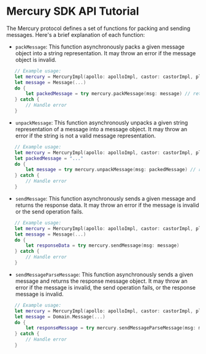 # Mercury SDK API Tutorial

The Mercury protocol defines a set of functions for packing and sending messages. Here's a brief explanation of each function:

- `packMessage`: This function asynchronously packs a given message object into a string representation. It may throw an error if the message object is invalid.

``` swift
   // Example usage:
   let mercury = MercuryImpl(apollo: apolloImpl, castor: castorImpl, pluto: plutoImpl)
   let message = Message(...)
   do {
       let packedMessage = try mercury.packMessage(msg: message) // returns the String packed message
   } catch {
       // Handle error
   }
```

- `unpackMessage`: This function asynchronously unpacks a given string representation of a message into a message object. It may throw an error if the string is not a valid message representation.

```swift
   // Example usage:
   let mercury = MercuryImpl(apollo: apolloImpl, castor: castorImpl, pluto: plutoImpl)
   let packedMessage = "..."
   do {
       let message = try mercury.unpackMessage(msg: packedMessage) // returns the ``Message``
   } catch {
       // Handle error
   }
```

- `sendMessage`: This function asynchronously sends a given message and returns the response data. It may throw an error if the message is invalid or the send operation fails.

```swift
   // Example usage:
   let mercury = MercuryImpl(apollo: apolloImpl, castor: castorImpl, pluto: plutoImpl)
   let message = Message(...)
   do {
       let responseData = try mercury.sendMessage(msg: message)
   } catch {
       // Handle error
   }
```

- `sendMessageParseMessage`: This function asynchronously sends a given message and returns the response message object. It may throw an error if the message is invalid, the send operation fails, or the response message is invalid.

```swift
   // Example usage:
   let mercury = MercuryImpl(apollo: apolloImpl, castor: castorImpl, pluto: plutoImpl)
   let message = Domain.Message(...)
   do {
       let responseMessage = try mercury.sendMessageParseMessage(msg: message)
   } catch {
       // Handle error
   }
```
